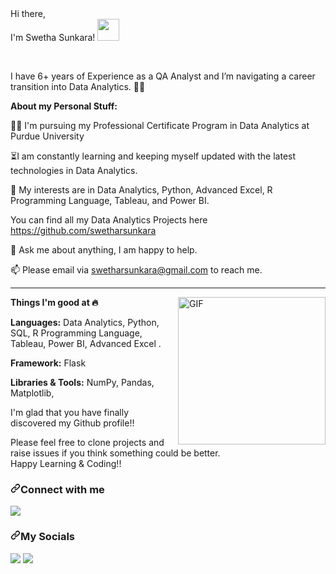 <div>
    <div>Hi there,&nbsp;<br>I&apos;m Swetha Sunkara! <a href="https://raw.githubusercontent.com/TheDudeThatCode/TheDudeThatCode/master/Assets/Hi.gif" rel="noopener noreferrer nofollow" target="_blank"><img src="https://raw.githubusercontent.com/TheDudeThatCode/TheDudeThatCode/master/Assets/Hi.gif" height="35"></a>&nbsp;</div>
    <p><br></p>
</div>
<article itemprop="text">
    <p dir="auto">I have 6+ years of Experience as a QA Analyst and I&rsquo;m navigating a career transition into Data Analytics. 👩&zwj;💻</p>
    <p><strong>About my Personal Stuff:</strong></p>
    <p>👩&zwj;💻 I&apos;m pursuing my Professional Certificate Program in Data Analytics at Purdue University</p>
    <p>⏳I am constantly learning and keeping myself updated with the latest technologies in Data Analytics.</p>
    <p>🤔 My interests are in Data Analytics, Python, Advanced Excel, R Programming Language, Tableau, and Power BI.&nbsp;</p>
    <p>You can find all my Data Analytics Projects here <a data-fr-linked="true" href="https://github.com/swetharsunkara">https://github.com/swetharsunkara</a></p>
    <p>💬 Ask me about anything, I am happy to help.</p>
    <p>📫 Please email via <a data-fr-linked="true" href="mailto:swetharsunkara@gmail.com">swetharsunkara@gmail.com</a> to reach me.</p>
    <hr>
    <div dir="auto">
        <p dir="auto"><a href="https://camo.githubusercontent.com/5ead691fd547595a2714fb04ddc86273a386d4f053001edda5c42678b52f4262/68747470733a2f2f6d656469612e67697068792e636f6d2f6d656469612f4c384b36326954446b7a4758362f67697068792e676966" rel="noopener noreferrer nofollow" target="_blank"><img align="right" alt="GIF" src="https://camo.githubusercontent.com/5ead691fd547595a2714fb04ddc86273a386d4f053001edda5c42678b52f4262/68747470733a2f2f6d656469612e67697068792e636f6d2f6d656469612f4c384b36326954446b7a4758362f67697068792e676966" style="float: right; width: 236px;"></a></p>
        <p dir="auto"><strong>Things I&apos;m good at&nbsp;🔥</strong></p>
        <p dir="auto"><strong>Languages:</strong> Data Analytics, Python, SQL, R Programming Language, Tableau, Power BI, Advanced Excel .</p>
        <p dir="auto"><strong>Framework:</strong> Flask</p>
        <p dir="auto"><strong>Libraries &amp; Tools:</strong> NumPy, Pandas, Matplotlib,&nbsp;</p>
        <p dir="auto">I&apos;m glad that you&nbsp;have finally discovered my Github profile!!</p>
    </div>
    <p dir="auto">Please feel free to clone projects and raise issues if you think something could be better.<br>Happy Learning &amp; Coding!!</p>
    <h3 dir="auto"><a href="https://github.com/swetharsunkara#connect-with-me"><svg version="1.1" width="16" height="16">&nbsp;<path fill-rule="evenodd" d="M7.775 3.275a.75.75 0 001.06 1.06l1.25-1.25a2 2 0 112.83 2.83l-2.5 2.5a2 2 0 01-2.83 0 .75.75 0 00-1.06 1.06 3.5 3.5 0 004.95 0l2.5-2.5a3.5 3.5 0 00-4.95-4.95l-1.25 1.25zm-4.69 9.64a2 2 0 010-2.83l2.5-2.5a2 2 0 012.83 0 .75.75 0 001.06-1.06 3.5 3.5 0 00-4.95 0l-2.5 2.5a3.5 3.5 0 004.95 4.95l1.25-1.25a.75.75 0 00-1.06-1.06l-1.25 1.25a2 2 0 01-2.83 0z"></path>&nbsp;</svg></a>Connect with me</h3>
    <p dir="auto"><a href="mailto:swetharsunkara@gmail.com"><img src="https://camo.githubusercontent.com/bda43b0278d45e9f3d674ec8444adda03e6d7c7220d12813698f885c02c6d7ff/68747470733a2f2f696d672e69636f6e73382e636f6d2f627562626c65732f3130302f3030303030302f736563757265642d6c65747465722e706e67"></a></p>
    <h3 dir="auto"><a href="https://github.com/swetharsunkara#my-socials"><svg version="1.1" width="16" height="16">&nbsp;<path fill-rule="evenodd" d="M7.775 3.275a.75.75 0 001.06 1.06l1.25-1.25a2 2 0 112.83 2.83l-2.5 2.5a2 2 0 01-2.83 0 .75.75 0 00-1.06 1.06 3.5 3.5 0 004.95 0l2.5-2.5a3.5 3.5 0 00-4.95-4.95l-1.25 1.25zm-4.69 9.64a2 2 0 010-2.83l2.5-2.5a2 2 0 012.83 0 .75.75 0 001.06-1.06 3.5 3.5 0 00-4.95 0l-2.5 2.5a3.5 3.5 0 004.95 4.95l1.25-1.25a.75.75 0 00-1.06-1.06l-1.25 1.25a2 2 0 01-2.83 0z"></path>&nbsp;</svg></a>My Socials</h3>
    <p dir="auto"><a href="https://www.linkedin.com/in/swethasunkara/" rel="nofollow"><img src="https://camo.githubusercontent.com/6e6f6848e97889deea2787cef6b145fbf444956ff08df59cc05a0783c7580c0a/68747470733a2f2f696d672e69636f6e73382e636f6d2f627562626c65732f3130302f3030303030302f6c696e6b6564696e2e706e67"></a> <a href="https://github.com/swetharsunkara"><img src="https://camo.githubusercontent.com/841202902d44d8cf957a58b47e4b2535826b385cde84de86116dd09736a9c859/68747470733a2f2f696d672e69636f6e73382e636f6d2f627562626c65732f3130302f3030303030302f6769746875622e706e67"></a>&nbsp;</p>
</article>
